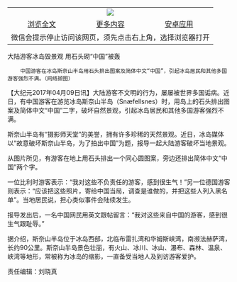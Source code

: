 

<table>
  <tr>
    <td align="center" colspan="3">
      <a href="https://github.com/ogate/ogate/blob/master/README.md"><img src="https://cloud.githubusercontent.com/assets/11880933/13434984/f430fae2-e012-11e5-814f-c2df1e82b247.jpg"/></a>
    </td>
  </tr>
  <tr>
    <td align="center">
      <a href="https://s3.ap-south-1.amazonaws.com/ogatem/oGate.htm?c816933&from=oNote">浏览全文</a>
    </td>
    <td align="center">
      <a href="https://s3.ap-south-1.amazonaws.com/ogatem/oGate.htm?from=oNote">更多内容</a>
    </td>
    <td align="center">
      <a href="https://raw.githubusercontent.com/ogate/up/master/ogate.apk">安卓应用</a>
    </td>
  </tr>
  <tr>
    <td align="center" colspan="3">
      微信会提示停止访问该网页，须先点击右上角，选择浏览器打开
    </td>
  </tr>
</table>    



大陆游客冰岛毁景观 用石头砌“中国”被轰






        中国游客在冰岛斯奈山半岛用石头排出图案及简体中文“中国”，引起冰岛居民和其他多国游客强烈不满。（网络撷图）

【大纪元2017年04月09日讯】大陆游客不文明的行为，屡屡被世界多国诟病。近日，有中国游客在游览冰岛斯奈山半岛（Snæfellsnes）时，用岛上的石头排出图案及简体中文“中国”二字，破坏自然景观，引起冰岛居民和其他多国游客强烈不满。


斯奈山半岛有“摄影师天堂”的美誉，拥有许多珍稀的天然景观。近日，冰岛媒体以“故意破坏斯奈山半岛，为了拍出中国”为题，报导一起大陆游客破坏当地景观。


从图片所见，有游客在地上用石头排出一个同心圆图案，旁边还排出简体中文“中国”两个字。


一位比利时游客表示：“我对这些不负责任的游客，感到很生气！”另一位德国游客则表示：“应该把这些照片，寄给中国当局，调查是谁做的，并把这些人列入黑名单”。当地居民说，担心类似事件会陆续发生。


报导发出后，一名中国网民用英文跟帖留言：“我对这些来自中国的游客，感到很生气跟耻辱。”


据介绍，斯奈山半岛位于冰岛西部，北临布雷扎湾和华姆斯峡湾，南濒法赫萨湾，长约90公里。斯奈山半岛景色壮丽，有火山、冰川、冰山、瀑布、森林、温泉、峡湾等地形，常被称为冰岛的缩影，一直备受当地人及到访游客爱护。


责任编辑：刘晓真



